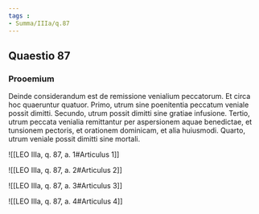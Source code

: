 ```yaml
---
tags : 
- Summa/IIIa/q.87
---
```


## Quaestio 87

### Prooemium

Deinde considerandum est de remissione venialium peccatorum. Et circa hoc quaeruntur quatuor. Primo, utrum sine poenitentia peccatum veniale possit dimitti. Secundo, utrum possit dimitti sine gratiae infusione. Tertio, utrum peccata venialia remittantur per aspersionem aquae benedictae, et tunsionem pectoris, et orationem dominicam, et alia huiusmodi. Quarto, utrum veniale possit dimitti sine mortali.

![[LEO IIIa, q. 87, a. 1#Articulus 1]]

![[LEO IIIa, q. 87, a. 2#Articulus 2]]

![[LEO IIIa, q. 87, a. 3#Articulus 3]]

![[LEO IIIa, q. 87, a. 4#Articulus 4]]


